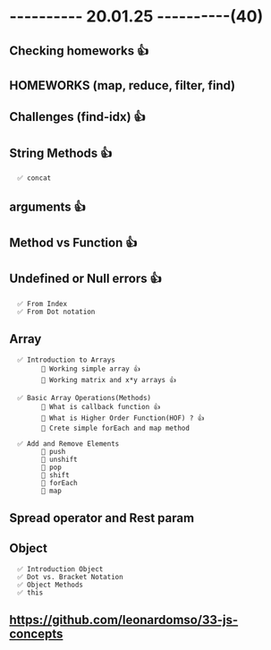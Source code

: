 # ---------- 20.01.25 ----------(40)

## Checking homeworks 👍

## HOMEWORKS (map, reduce, filter, find)

## Challenges (find-idx) 👍

## String Methods 👍

      ✅ concat

## arguments 👍

## Method vs Function 👍

## Undefined or Null errors 👍

      ✅ From Index
      ✅ From Dot notation

## Array

      ✅ Introduction to Arrays
            🔷 Working simple array 👍
            🔷 Working matrix and x*y arrays 👍

      ✅ Basic Array Operations(Methods)
            🔷 What is callback function 👍
            🔷 What is Higher Order Function(HOF) ? 👍
            🔷 Crete simple forEach and map method

      ✅ Add and Remove Elements
            🔷 push
            🔷 unshift
            🔷 pop
            🔷 shift
            🔷 forEach
            🔷 map

## Spread operator and Rest param

## Object

      ✅ Introduction Object
      ✅ Dot vs. Bracket Notation
      ✅ Object Methods
      ✅ this

## https://github.com/leonardomso/33-js-concepts
